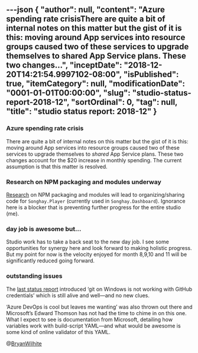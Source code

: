 ---json
{
  "author": null,
  "content": "Azure spending rate crisisThere are quite a bit of internal notes on this matter but the gist of it is this: moving around App services into resource groups caused two of these services to upgrade themselves to shared App Service plans. These two changes...",
  "inceptDate": "2018-12-20T14:21:54.9997102-08:00",
  "isPublished": true,
  "itemCategory": null,
  "modificationDate": "0001-01-01T00:00:00",
  "slug": "studio-status-report-2018-12",
  "sortOrdinal": 0,
  "tag": null,
  "title": "studio status report: 2018-12"
}
---

### Azure spending rate crisis

There are quite a bit of internal notes on this matter but the gist of it is this: moving around App services into resource groups caused two of these services to upgrade themselves to *shared* App Service plans. These two changes account for the $20 increase in monthly spending. The current assumption is that this matter is resolved.

### Research on NPM packaging and modules underway

[Research](https://github.com/BryanWilhite/nodejs/tree/master/npm-package) on NPM packaging and modules will lead to organizing/sharing code for `Songhay.Player` (currently used in `Songhay.Dashboard`). Ignorance here is a blocker that is preventing further progress for the entire studio (me).

### day job is awesome but…

Studio work has to take a back seat to the new day job. I see some opportunities for synergy here and look forward to making holistic progress. But my point for now is the velocity enjoyed for month 8,9,10 and 11 will be significantly reduced going forward.

### outstanding issues

The [last status report](http://songhayblog.azurewebsites.net/blog/entry/studio-status-report-2018-11) introduced ‘git on Windows is not working with GitHub credentials’ which is still alive and well—and no new clues.

‘Azure DevOps is cool but leaves me wanting’ was also thrown out there and Microsoft’s Edward Thomson has not had the time to chime in on this one. What I expect to see is documentation from Microsoft, detailing how variables work with build-script YAML—and what would be awesome is some kind of online validator of this YAML.

@[BryanWilhite](https://twitter.com/bryanwilhite)

